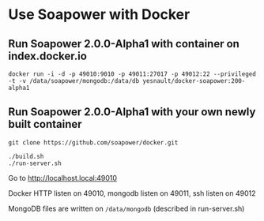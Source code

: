 Use Soapower with Docker
======

Run Soapower 2.0.0-Alpha1 with container on index.docker.io
----
```
docker run -i -d -p 49010:9010 -p 49011:27017 -p 49012:22 --privileged -t -v /data/soapower/mongodb:/data/db yesnault/docker-soapower:200-alpha1
```

Run Soapower 2.0.0-Alpha1 with your own newly built container
-----------
```
git clone https://github.com/soapower/docker.git

./build.sh
./run-server.sh
````

Go to http://localhost.local:49010

Docker HTTP listen on 49010, mongodb listen on 49011, ssh listen on 49012

MongoDB files are written on `/data/mongodb` (described in run-server.sh)

